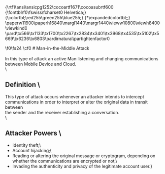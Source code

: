 {\rtf1\ansi\ansicpg1252\cocoartf1671\cocoasubrtf600
{\fonttbl\f0\fswiss\fcharset0 Helvetica;}
{\colortbl;\red255\green255\blue255;}
{\*\expandedcolortbl;;}
\paperw11900\paperh16840\margl1440\margr1440\vieww10800\viewh8400\viewkind0
\pard\tx566\tx1133\tx1700\tx2267\tx2834\tx3401\tx3968\tx4535\tx5102\tx5669\tx6236\tx6803\pardirnatural\partightenfactor0

\f0\fs24 \cf0 # Man-in-the-Middle Attack\
\
In this type of attack an active Man listening and changing communications between Mobile Device and Cloud.\
\
## Definition \
This type of attack occurs whenever an attacker intends to intercept communications in order to interpret or alter the original data in transit between\
 the sender and the receiver establishing a conversation.\
\
## Attacker Powers \
  * Identity theft;\
  * Account hijacking;\
  * Reading or altering the original message or cryptogram, depending on whether the communications are encrypted or not;\
  * Invading the authenticity and privacy of the legitimate account user.}